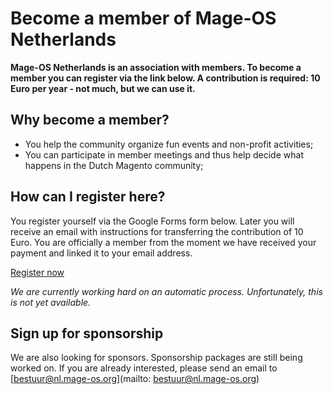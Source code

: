 # Become a member of Mage-OS Netherlands

**Mage-OS Netherlands is an association with members. To become a member you can register via the link below. A contribution is required: 10 Euro per year - not much, but we can use it.**

## Why become a member?

- You help the community organize fun events and non-profit activities;
- You can participate in member meetings and thus help decide what happens in the Dutch Magento community;

## How can I register here?
You register yourself via the Google Forms form below. Later you will receive an email with instructions for transferring the contribution of 10 Euro. You are officially a member from the moment we have received your payment and linked it to your email address.

<a class="inline-block py-4 hover:text-primary mt-4 mb-8 p-4 text-white bg-orange-600 transition-colors text-center" href="https://docs.google.com/forms/d/e/1FAIpQLSclanrbUJWqhB0kdUXT-mj8-o_8Y2QQ2pXKbe-knMHjPyas1Q/viewform">Register now</a>

*We are currently working hard on an automatic process. Unfortunately, this is not yet available.*


## Sign up for sponsorship
We are also looking for sponsors. Sponsorship packages are still being worked on. If you are already interested, please send an email to [bestuur@nl.mage-os.org](mailto: bestuur@nl.mage-os.org)
